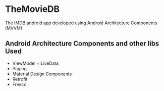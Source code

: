 # TheMovieDB
The IMDB android app developed using Android Architecture Components (MVVM) 

## Android Architecture Components and other libs Used
* ViewModel + LiveData
* Paging
* Material Design Components
* Retrofit
* Fresco
